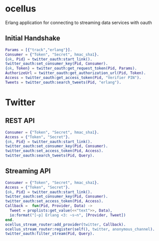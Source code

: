 ocellus
=======

Erlang application for connecting to streaming data services with oauth

Initial Handshake
-----------------

```erlang
Params = [{"track","erlang"}].
Consumer = {"Token", "Secret", hmac_sha1}.
{ok, Pid} = twitter_oauth:start_link().
twitter_oauth:set_consumer_key(Pid, Consumer).
{ok, Token} = twitter_oauth:get_request_token(Pid, Params).
AuthorizeUrl = twitter_oauth:get_authorization_url(Pid, Token).
Access = twitter_oauth:get_access_token(Pid, "Verifier PIN").
Tweets = twitter_oauth:search_tweets(Pid, "erlang").
```

Twitter
=======

REST API
--------

```erlang
Consumer = {"Token", "Secret", hmac_sha1}.
Access = {"Token", "Secret"}.
{ok, Pid} = twitter_oauth:start_link().
twitter_oauth:set_consumer_key(Pid, Consumer).
twitter_oauth:set_access_token(Pid, Access).
twitter_oauth:search_tweets(Pid, Query).
```

Streaming API
-------------

```erlang
Consumer = {"Token", "Secret", hmac_sha1}.
Access = {"Token", "Secret"}.
{ok, Pid} = twitter_oauth:start_link().
twitter_oauth:set_consumer_key(Pid, Consumer).
twitter_oauth:set_access_token(Pid, Access).
Callback =  fun(Pid, Provider, Data) ->
  Tweet = proplists:get_value(<<"text">>, Data),
  io:format("[~p] Erlang <3: ~s~n", [Provider, Tweet])
end.
ocellus_stream_router:add_provider(twitter, Callback).
ocellus_stream_router:register(self(), twitter, anonymous_channel).
twitter_oauth:filter_stream(Pid, Query).
```

